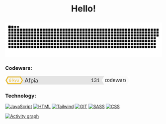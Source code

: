 # <p align="center">Hello!</p>
<p align="center">
 <img width="600" src="github-snake.svg" alt="snake"/>
</p>

### Codewars:
<p align="left">
 <img width="400" src="small.svg" alt="codewars"/>
</p>

### Technology:
[![JavaScript](https://img.shields.io/badge/-JavaScript-black?style=for-the-badge&logo=javascript)]()
[![HTML](https://img.shields.io/badge/-HTML-black?style=for-the-badge&logo=html5)]()
[![Tailwind](https://img.shields.io/badge/-Tailwind-black?style=for-the-badge&logo=tailwindcss&logoColor=#06B6D4)]()
[![GIT](https://img.shields.io/badge/-git-black?style=for-the-badge&logo=git&logoColor=#F05032)]()
[![SASS](https://img.shields.io/badge/-sass-black?style=for-the-badge&logo=sass&logoColor=#CC6699)]()
[![CSS](https://img.shields.io/badge/-CSS-black?style=for-the-badge&logo=css3&logoColor=lightblue)]()


[![Activity graph](https://github-readme-activity-graph.vercel.app/graph?username=Afpia&custom_title=Afpia%20Graph&theme=high-contrast)]()
